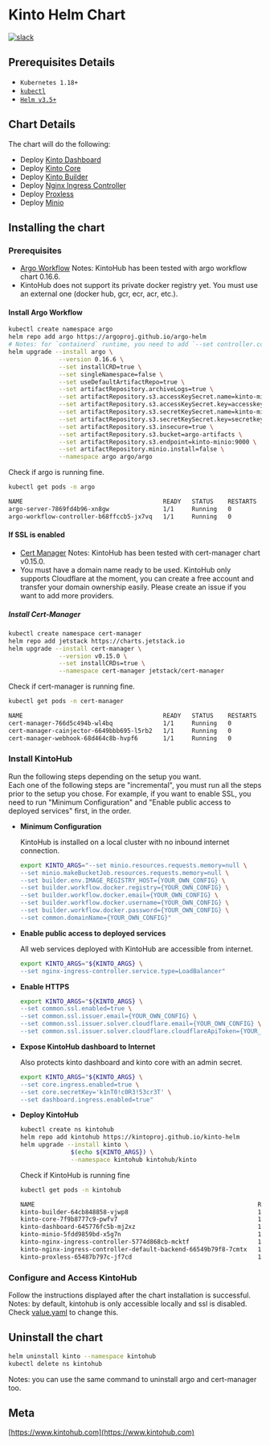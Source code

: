 # Kinto Helm Chart

[![slack](https://img.shields.io/badge/slack-kintoproj-brightgreen)](https://slack.kintohub.com)

## Prerequisites Details

- `Kubernetes 1.18+`
- [`kubectl`](https://kubernetes.io/docs/tasks/tools/install-kubectl/)
- [`Helm v3.5+`](https://helm.sh/)

## Chart Details

The chart will do the following:

- Deploy [Kinto Dashboard](https://github.com/kintoproj/kinto-dashboard)
- Deploy [Kinto Core](https://github.com/kintoproj/kinto-core)
- Deploy [Kinto Builder](https://github.com/kintoproj/kinto-builder)
- Deploy [Nginx Ingress Controller](https://github.com/bitnami/charts/tree/master/bitnami/nginx-ingress-controller)
- Deploy [Proxless](https://github.com/bappr/proxless)
- Deploy [Minio](https://github.com/minio/charts)

## Installing the chart

### Prerequisites

- [Argo Workflow](https://github.com/argoproj/argo-workflows)
Notes: KintoHub has been tested with argo workflow chart 0.16.6.
- KintoHub does not support its private docker registry yet. You must use an external one (docker hub, gcr, ecr, acr, etc.).

#### Install Argo Workflow

```sh
kubectl create namespace argo
helm repo add argo https://argoproj.github.io/argo-helm
# Notes: for `containerd` runtime, you need to add `--set controller.containerRuntimeExecutor=kubelet` (k8s +1.20)
helm upgrade --install argo \
              --version 0.16.6 \
              --set installCRD=true \
              --set singleNamespace=false \
              --set useDefaultArtifactRepo=true \
              --set artifactRepository.archiveLogs=true \
              --set artifactRepository.s3.accessKeySecret.name=kinto-minio \
              --set artifactRepository.s3.accessKeySecret.key=accesskey \
              --set artifactRepository.s3.secretKeySecret.name=kinto-minio \
              --set artifactRepository.s3.secretKeySecret.key=secretkey \
              --set artifactRepository.s3.insecure=true \
              --set artifactRepository.s3.bucket=argo-artifacts \
              --set artifactRepository.s3.endpoint=kinto-minio:9000 \
              --set artifactRepository.minio.install=false \
              --namespace argo argo/argo
```

Check if argo is running fine.

```sh
kubectl get pods -n argo

NAME                                       READY   STATUS    RESTARTS   AGE
argo-server-7869fd4b96-xn8gw               1/1     Running   0          62s
argo-workflow-controller-b68ffccb5-jx7vq   1/1     Running   0          62s
```

#### If SSL is enabled

- [Cert Manager](https://cert-manager.io/docs/)
Notes: KintoHub has been tested with cert-manager chart v0.15.0.
- You must have a domain name ready to be used. KintoHub only supports Cloudflare at the moment, you can create a free account and transfer your domain ownership easily. Please create an issue if you want to add more providers.

##### Install Cert-Manager

```sh
kubectl create namespace cert-manager
helm repo add jetstack https://charts.jetstack.io
helm upgrade --install cert-manager \
              --version v0.15.0 \
              --set installCRDs=true \
              --namespace cert-manager jetstack/cert-manager
```

Check if cert-manager is running fine.

```sh
kubectl get pods -n cert-manager

NAME                                       READY   STATUS    RESTARTS   AGE
cert-manager-766d5c494b-wl4bq              1/1     Running   0          33s
cert-manager-cainjector-6649bbb695-l5rb2   1/1     Running   0          33s
cert-manager-webhook-68d464c8b-hvpf6       1/1     Running   0          33s
```

### Install KintoHub

Run the following steps depending on the setup you want.  
Each one of the following steps are "incremental", you must run all the steps prior to the setup you chose.
For example, if you want to enable SSL, you need to run "Minimum Configuration" and "Enable public access to deployed services" first, in the order.

- **Minimum Configuration**

  KintoHub is installed on a local cluster with no inbound internet connection.

  ```sh
  export KINTO_ARGS="--set minio.resources.requests.memory=null \
  --set minio.makeBucketJob.resources.requests.memory=null \
  --set builder.env.IMAGE_REGISTRY_HOST={YOUR_OWN_CONFIG} \
  --set builder.workflow.docker.registry={YOUR_OWN_CONFIG} \
  --set builder.workflow.docker.email={YOUR_OWN_CONFIG} \
  --set builder.workflow.docker.username={YOUR_OWN_CONFIG} \
  --set builder.workflow.docker.password={YOUR_OWN_CONFIG} \
  --set common.domainName={YOUR_OWN_CONFIG}"
  ```

- **Enable public access to deployed services**

  All web services deployed with KintoHub are accessible from internet.

  ```sh
  export KINTO_ARGS="${KINTO_ARGS} \
  --set nginx-ingress-controller.service.type=LoadBalancer"
  ```

- **Enable HTTPS**

  ```sh
  export KINTO_ARGS="${KINTO_ARGS} \
  --set common.ssl.enabled=true \
  --set common.ssl.issuer.email={YOUR_OWN_CONFIG} \
  --set common.ssl.issuer.solver.cloudflare.email={YOUR_OWN_CONFIG} \
  --set common.ssl.issuer.solver.cloudflare.cloudflareApiToken={YOUR_OWN_CONFIG}"
  ```

- **Expose KintoHub dashboard to Internet**

  Also protects kinto dashboard and kinto core with an admin secret.

  ```sh
  export KINTO_ARGS="${KINTO_ARGS} \
  --set core.ingress.enabled=true \
  --set core.secretKey='k1nT0!c0R3!53cr3T' \
  --set dashboard.ingress.enabled=true"
  ```

- **Deploy KintoHub**

  ```sh
  kubectl create ns kintohub
  helm repo add kintohub https://kintoproj.github.io/kinto-helm
  helm upgrade --install kinto \
                $(echo ${KINTO_ARGS}) \
                --namespace kintohub kintohub/kinto
  ```

  Check if KintoHub is running fine

  ```sh
  kubectl get pods -n kintohub

  NAME                                                              READY   STATUS    RESTARTS   AGE
  kinto-builder-64cb848858-vjwp8                                    1/1     Running   0          56s
  kinto-core-7f9b8777c9-pwfv7                                       1/1     Running   0          56s
  kinto-dashboard-645776fc5b-mj2xz                                  1/1     Running   0          56s
  kinto-minio-5fdd9859bd-x5g7n                                      1/1     Running   0          56s
  kinto-nginx-ingress-controller-5774d868cb-mcktf                   1/1     Running   0          56s
  kinto-nginx-ingress-controller-default-backend-66549b79f8-7cmtx   1/1     Running   0          56s
  kinto-proxless-65487b797c-jf7cd                                   1/1     Running   0          56s
  ```

### Configure and Access KintoHub

Follow the instructions displayed after the chart installation is successful.  
Notes: by default, kintohub is only accessible locally and ssl is disabled. Check [value.yaml](charts/kinto/values.yaml) to change this.

## Uninstall the chart

```sh
helm uninstall kinto --namespace kintohub
kubectl delete ns kintohub
```

Notes: you can use the same command to uninstall argo and cert-manager too.

## Meta

[https://www.kintohub.com](https://www.kintohub.com)
